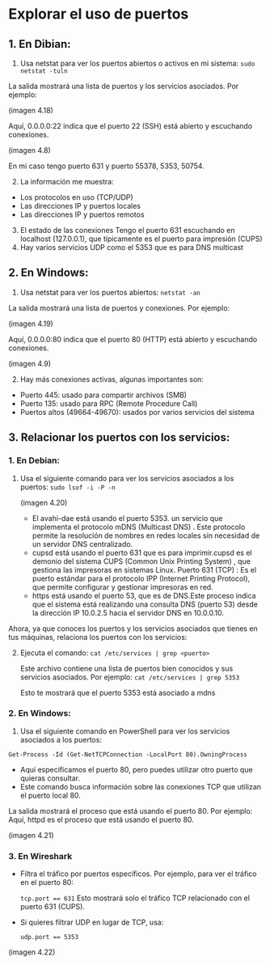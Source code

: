 # Explorar el uso de puertos
## 1. En Dibian:
1. Usa netstat para ver los puertos abiertos o activos en mi sistema:
  ``sudo netstat -tuln``

La salida mostrará una lista de puertos y los servicios asociados. Por ejemplo:

(imagen 4.18)

Aquí, 0.0.0.0:22 indica que el puerto 22 (SSH) está abierto y escuchando conexiones.

(imagen 4.8)

En mi caso tengo puerto 631 y puerto 55378, 5353, 50754.

2. La información me muestra:

- Los protocolos en uso (TCP/UDP)
- Las direcciones IP y puertos locales
- Las direcciones IP y puertos remotos

3. El estado de las conexiones
Tengo el puerto 631 escuchando en localhost (127.0.0.1), que típicamente es el puerto para impresión (CUPS)
4. Hay varios servicios UDP como el 5353 que es para DNS multicast

## 2. En Windows:
1. Usa netstat para ver los puertos abiertos:
   ``netstat -an``

La salida mostrará una lista de puertos y conexiones. Por ejemplo:

(imagen 4.19)

Aquí, 0.0.0.0:80 indica que el puerto 80 (HTTP) está abierto y escuchando conexiones.

(imagen 4.9)

2. Hay más conexiones activas, algunas importantes son:
  - Puerto 445: usado para compartir archivos (SMB)
  - Puerto 135: usado para RPC (Remote Procedure Call)
  - Puertos altos (49664-49670): usados por varios servicios del sistema

## 3. Relacionar los puertos con los servicios:
### 1. En Debian:
1. Usa el siguiente comando para ver los servicios asociados a los puertos:
   ``sudo lsof -i -P -n``

   (imagen 4.20)
   - El avahi-dae está usando el puerto 5353. un servicio que implementa el protocolo mDNS (Multicast DNS) . Este protocolo permite la resolución de nombres en redes locales sin necesidad de un servidor DNS centralizado.
   - cupsd está usando el puerto 631 que es para imprimir.cupsd es el demonio del sistema CUPS (Common Unix Printing System) , que gestiona las impresoras en sistemas Linux. Puerto 631 (TCP) : Es el puerto estándar para el protocolo IPP (Internet Printing Protocol), que permite configurar y gestionar impresoras en red.
   - https está usando el puerto 53, que es de DNS.Este proceso indica que el sistema está realizando una consulta DNS (puerto 53) desde la dirección IP 10.0.2.5 hacia el servidor DNS en 10.0.0.10.

 Ahora, ya que conoces los puertos y los servicios asociados que tienes en tus máquinas, relaciona los puertos con los servicios:

 2. Ejecuta el comando:
    ``cat /etc/services | grep <puerto>``

    Este archivo contiene una lista de puertos bien conocidos y sus servicios asociados. Por ejemplo:
    ``cat /etc/services | grep 5353``

    Esto te mostrará que el puerto 5353 está asociado a mdns
### 2. En Windows:
1. Usa el siguiente comando en PowerShell para ver los servicios asociados a los puertos:
   
  ``Get-Process -Id (Get-NetTCPConnection -LocalPort 80).OwningProcess``
  - Aquí especificamos el puerto 80, pero puedes utilizar otro puerto que quieras consultar.
  - Este comando busca información sobre las conexiones TCP que utilizan el puerto local 80.

La salida mostrará el proceso que está usando el puerto 80. Por ejemplo: Aquí, httpd es el proceso que está usando el puerto 80.

(imagen 4.21)

### 3. En Wireshark
* Filtra el tráfico por puertos específicos. Por ejemplo, para ver el tráfico en el puerto 80:
  
    ``tcp.port == 631``
Esto mostrará solo el tráfico TCP relacionado con el puerto 631 (CUPS).
* Si quieres filtrar UDP en lugar de TCP, usa:
  
    ``udp.port == 5353``

(imagen 4.22)
